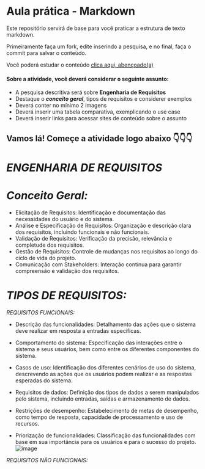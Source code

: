 # Aula prática - Markdown

Este repositório servirá de base para você praticar a estrutura de texto markdown. 

Primeiramente faça um fork, edite inserindo a pesquisa, e no final, faça o commit para salvar o conteúdo.

Você poderá estudar o conteúdo [clica aqui, abençoado(a)](https://docs.pipz.com/central-de-ajuda/learning-center/guia-basico-de-markdown#open)

#### Sobre a atividade, você deverá considerar o seguinte assunto:

- A pesquisa descritiva será sobre **Engenharia de Requisitos**
- Destaque o **_conceito geral_**, tipos de requisitos e considerer exemplos
- Deverá conter no mínimo 2 imagens
- Deverá inserir uma tabela comparativa, exemplicando o use case
- Deverá inserir links para acessar sites de conteúdo sobre o assunto


## Vamos lá! Começe a atividade logo abaixo 👇👇👇

# _ENGENHARIA DE REQUISITOS_ #

# _Conceito Geral:_ # 
* Elicitação de Requisitos: Identificação e documentação das necessidades do usuário e do sistema.
* Análise e Especificação de Requisitos: Organização e descrição clara dos requisitos, incluindo funcionais e não funcionais.
* Validação de Requisitos: Verificação da precisão, relevância e completude dos requisitos.
* Gestão de Requisitos: Controle de mudanças nos requisitos ao longo do ciclo de vida do projeto.
* Comunicação com Stakeholders: Interação contínua para garantir compreensão e validação dos requisitos.
# _TIPOS DE REQUISITOS:_ #


 _REQUISITOS FUNCIONAIS:_
* Descrição das funcionalidades: Detalhamento das ações que o sistema deve realizar em resposta a entradas específicas.

* Comportamento do sistema: Especificação das interações entre o sistema e seus usuários, bem como entre os diferentes componentes do sistema.

* Casos de uso: Identificação dos diferentes cenários de uso do sistema, descrevendo as ações que os usuários podem realizar e as respostas esperadas do sistema.

* Requisitos de dados: Definição dos tipos de dados a serem manipulados pelo sistema, incluindo entradas, saídas e armazenamento de dados.

* Restrições de desempenho: Estabelecimento de metas de desempenho, como tempo de resposta, capacidade de processamento e uso de recursos.

* Priorização de funcionalidades: Classificação das funcionalidades com base em sua importância para os usuários e para o sucesso do projeto.
![image](https://github.com/ArthurEdsondoNascimentoGonzaga/aulaMarkdown/assets/164903811/3a710735-3809-415a-8d4d-55cde43f4845)

_REQUISITOS NÃO FUNCIONAIS:_


